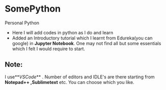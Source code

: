 # SomePython
Personal Python 
- Here I will add codes in python as I do and learn
- Added an Introductory tutorial which I learnt from Edureka(you can google) in **Jupyter Notebook**. One may not find all but some essentials which I felt I would require to start.
## Note:
I use**_VSCode_** . Number of editors and IDLE's are there starting from **Notepad++ ,Sublimetext** etc. You can choose which you like.  

